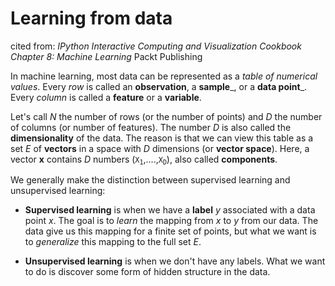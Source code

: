 # Learning from data

cited from: _IPython Interactive Computing and Visualization Cookbook_
                        _Chapter 8: Machine Learning_
                               Packt Publishing
                        
In machine learning, most data can be represented as a _table of numerical values_.
Every _row_ is called an __observation__, a __sample___, or a __data point___.
Every _column_ is called a __feature__ or a __variable__.

Let's call _N_ the number of rows (or the number of points) and _D_ the number of columns
(or number of features). The number _D_ is also called the __dimensionality__ of the data.
The reason is that we can view this table as a set _E_ of __vectors__ in a space with _D_
dimensions (or __vector space__). Here, a vector __x__ contains _D_ numbers (<code>X<sub>1</sub></code>,....,<code>X<sub>D</sub></code>),
also called __components__.

We generally make the distinction between supervised learning and unsupervised learning:
* __Supervised learning__ is when we have a __label__ _y_ associated with a data point _x_.
  The goal is to _learn_ the mapping from _x_ to _y_ from our data. The data give us this mapping
  for a finite set of points, but what we want is to _generalize_ this mapping to the full set _E_.
  
* __Unsupervised learning__ is when we don't have any labels. What we want to do is discover some form
  of hidden structure in the data.
